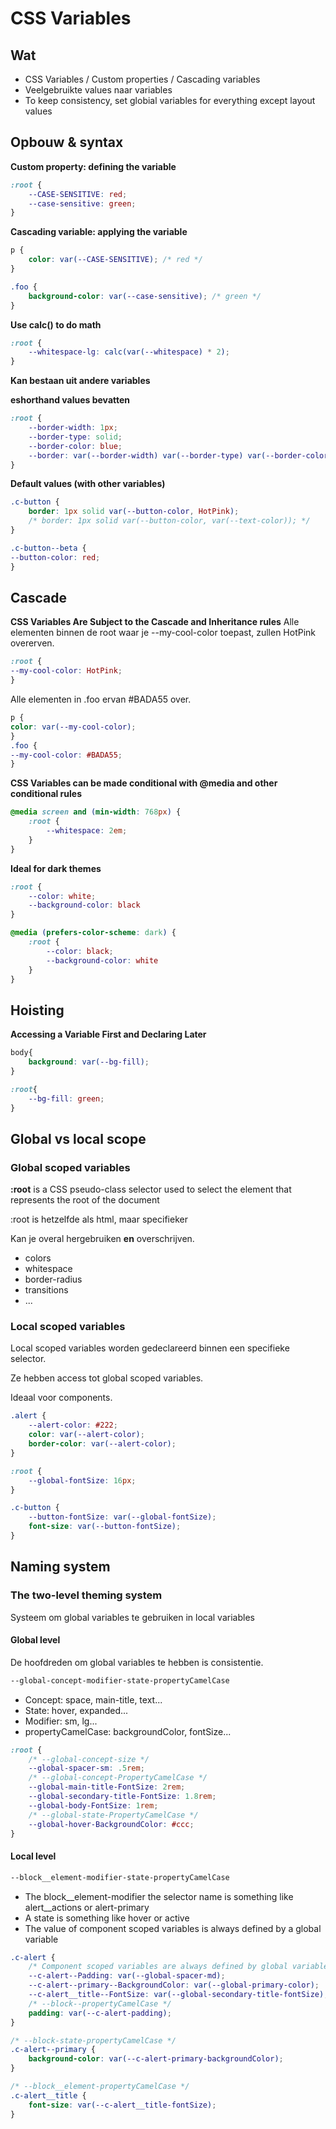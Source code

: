 # CSS Variables
## Wat

 - CSS Variables / Custom properties / Cascading variables
 - Veelgebruikte values naar variables
 - To keep consistency, set globial variables for everything except layout values

## Opbouw & syntax
**Custom property: defining the variable**
```css
:root {
	--CASE-SENSITIVE: red;
	--case-sensitive: green;
}
```

**Cascading variable: applying the variable**
```css
p {
	color: var(--CASE-SENSITIVE); /* red */
}

.foo {
	background-color: var(--case-sensitive); /* green */
}
```

**Use calc() to do math**
```css
:root {
	--whitespace-lg: calc(var(--whitespace) * 2);
}
```

**Kan bestaan uit andere variables**

**eshorthand values bevatten**
```css
:root {
	--border-width: 1px;
	--border-type: solid;
	--border-color: blue;
	--border: var(--border-width) var(--border-type) var(--border-color);
}
```

**Default values (with other variables)**
```css
.c-button {
	border: 1px solid var(--button-color, HotPink);
	/* border: 1px solid var(--button-color, var(--text-color)); */
}

.c-button--beta {
--button-color: red;
}
```

## Cascade
**CSS Variables Are Subject to the Cascade and Inheritance rules**
Alle elementen binnen de root waar je --my-cool-color toepast, zullen HotPink overerven.
```css
:root {
--my-cool-color: HotPink;
}
```
Alle elementen in .foo ervan #BADA55 over.
```css
p {
color: var(--my-cool-color);
}
.foo {
--my-cool-color: #BADA55;
}
```
**CSS Variables can be made conditional with @media and other conditional rules**
```css
@media screen and (min-width: 768px) {
	:root {
		--whitespace: 2em;
	}
}
```
**Ideal for dark themes**
```css
:root {
	--color: white;
	--background-color: black
}

@media (prefers-color-scheme: dark) {
	:root {
		--color: black;
		--background-color: white
	}
}
```

## Hoisting
**Accessing a Variable First and Declaring Later**
```css
body{
	background: var(--bg-fill);
}

:root{
	--bg-fill: green;
}
```

## Global vs local scope
### Global scoped variables
**:root** is a CSS pseudo-class selector used to select the element that represents the root of the document

:root is hetzelfde als html, maar specifieker

Kan je overal hergebruiken **en** overschrijven.
 - colors
 - whitespace
 - border-radius
 - transitions
 - ...

### Local scoped variables
Local scoped variables worden gedeclareerd binnen een specifieke selector.

Ze hebben access tot global scoped variables.

Ideaal voor components.

```css
.alert {
	--alert-color: #222;
	color: var(--alert-color);
	border-color: var(--alert-color);
}

:root {
	--global-fontSize: 16px;
}

.c-button {
	--button-fontSize: var(--global-fontSize);
	font-size: var(--button-fontSize);
}
```

## Naming system
### The two-level theming system
Systeem om global variables te gebruiken in local variables

#### Global level
De hoofdreden om global variables te hebben is consistentie.

```css
--global-concept-modifier-state-propertyCamelCase
```
 - Concept: space, main-title, text...
 - State: hover, expanded...
 - Modifier: sm, lg...
 - propertyCamelCase: backgroundColor, fontSize...
 
```css
:root {
	/* --global-concept-size */
	--global-spacer-sm: .5rem;
	/* --global-concept-PropertyCamelCase */
	--global-main-title-FontSize: 2rem;
	--global-secondary-title-FontSize: 1.8rem;
	--global-body-FontSize: 1rem;
	/* --global-state-PropertyCamelCase */
	--global-hover-BackgroundColor: #ccc;
}
```

#### Local level
```css
--block__element-modifier-state-propertyCamelCase
```
 - The block__element-modifier the selector name is something like alert__actions or alert-primary
 - A state is something like hover or active
 - The value of component scoped variables is always defined by a global variable
```css
.c-alert {
	/* Component scoped variables are always defined by global variables */
	--c-alert--Padding: var(--global-spacer-md);
	--c-alert--primary--BackgroundColor: var(--global-primary-color);
	--c-alert__title--FontSize: var(--global-secondary-title-fontSize);
	/* --block--propertyCamelCase */
	padding: var(--c-alert-padding);
}

/* --block-state-propertyCamelCase */
.c-alert--primary {
	background-color: var(--c-alert-primary-backgroundColor);
}

/* --block__element-propertyCamelCase */
.c-alert__title {
	font-size: var(--c-alert__title-fontSize);
}
```
<!--stackedit_data:
eyJoaXN0b3J5IjpbLTM2MjAzODMyNywtMjEzODg3ODE4MCwxNT
I0MTIwMDM5LDQ0Nzc5ODkzNCwtMTAxODA2NzU0MCwtMTA5MzYy
NzA4NCwtNTExNDYyNjYyLDc5MjkxMzEyNCwxMjczODUyMDEzLC
04OTU4MzEzODYsLTE3OTE4NzExMzMsOTcxMzAxODM1LDE0MzMz
MDEwNSw3MzA5OTgxMTZdfQ==
-->